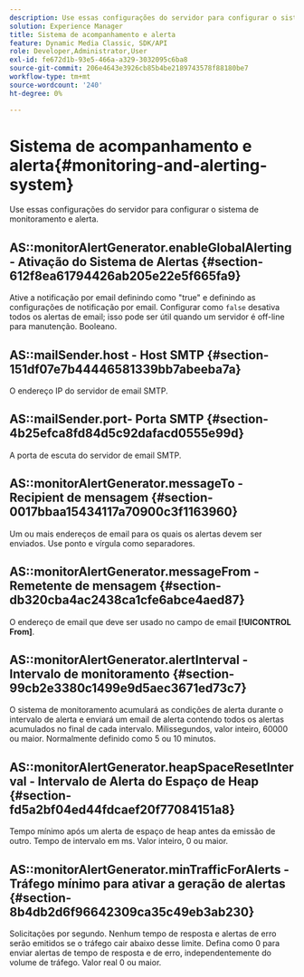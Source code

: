 ```yaml
---
description: Use essas configurações do servidor para configurar o sistema de monitoramento e alerta.
solution: Experience Manager
title: Sistema de acompanhamento e alerta
feature: Dynamic Media Classic, SDK/API
role: Developer,Administrator,User
exl-id: fe672d1b-93e5-466a-a329-3032095c6ba8
source-git-commit: 206e4643e3926cb85b4be2189743578f88180be7
workflow-type: tm+mt
source-wordcount: '240'
ht-degree: 0%

---
```


# Sistema de acompanhamento e alerta{#monitoring-and-alerting-system}

Use essas configurações do servidor para configurar o sistema de monitoramento e alerta.

## AS::monitorAlertGenerator.enableGlobalAlerting - Ativação do Sistema de Alertas {#section-612f8ea61794426ab205e22e5f665fa9}

Ative a notificação por email definindo como &quot;true&quot; e definindo as configurações de notificação por email. Configurar como `false` desativa todos os alertas de email; isso pode ser útil quando um servidor é off-line para manutenção. Booleano.

## AS::mailSender.host - Host SMTP {#section-151df07e7b44446581339bb7abeeba7a}

O endereço IP do servidor de email SMTP.

## AS::mailSender.port- Porta SMTP {#section-4b25efca8fd84d5c92dafacd0555e99d}

A porta de escuta do servidor de email SMTP.

## AS::monitorAlertGenerator.messageTo - Recipient de mensagem {#section-0017bbaa15434117a70900c3f1163960}

Um ou mais endereços de email para os quais os alertas devem ser enviados. Use ponto e vírgula como separadores.

## AS::monitorAlertGenerator.messageFrom - Remetente de mensagem {#section-db320cba4ac2438ca1cfe6abce4aed87}

O endereço de email que deve ser usado no campo de email **[!UICONTROL From]**.

## AS::monitorAlertGenerator.alertInterval - Intervalo de monitoramento {#section-99cb2e3380c1499e9d5aec3671ed73c7}

O sistema de monitoramento acumulará as condições de alerta durante o intervalo de alerta e enviará um email de alerta contendo todos os alertas acumulados no final de cada intervalo. Milissegundos, valor inteiro, 60000 ou maior. Normalmente definido como 5 ou 10 minutos.

## AS::monitorAlertGenerator.heapSpaceResetInterval - Intervalo de Alerta do Espaço de Heap {#section-fd5a2bf04ed44fdcaef20f77084151a8}

Tempo mínimo após um alerta de espaço de heap antes da emissão de outro. Tempo de intervalo em ms. Valor inteiro, 0 ou maior.

## AS::monitorAlertGenerator.minTrafficForAlerts - Tráfego mínimo para ativar a geração de alertas {#section-8b4db2d6f96642309ca35c49eb3ab230}

Solicitações por segundo. Nenhum tempo de resposta e alertas de erro serão emitidos se o tráfego cair abaixo desse limite. Defina como 0 para enviar alertas de tempo de resposta e de erro, independentemente do volume de tráfego. Valor real 0 ou maior.
